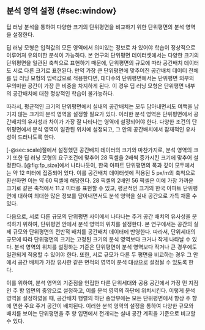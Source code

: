 ## 분석 영역 설정 {#sec:window}

딥 러닝 분석을 통하여
다양한 크기의 단위평면을 비교하기 위한
단위평면의 분석 영역을 설정한다.

딥 러닝 모형은
입력값의 모든 영역에서 의미있는 정보로 차 있어야
학습이 정상적으로 이루어져 유의미한 분석이 가능하다.
본 연구의
단위평면 데이터셋에서는
다양한 크기의 단위평면을 일관된 축척으로 표현하기 때문에,
단위평면의 규모에 따라 공간배치 데이터도 서로 다른 크기로 표현된다.
만약
가장 큰 단위평면에 맞추어진 공간배치 데이터 전체를
딥 러닝 모형의 입력값으로 적용한다면,
대다수의 단위평면에서는
단위평면 외부의 무의미한 공간이 가장 큰 비중을 차지하게 된다.
이 경우 딥 러닝 모형은
단위평면 내부의 공간배치에 대한 정상적인 학습이 불가능하다.

따라서,
평균적인 크기의 단위평면에서
실내의 공간배치는 모두 담아내면서도
여백을 남기지 않는 크기의
분석 영역을 설정할 필요가 있다.
이러한 분석 영역은
단위평면에서
공간배치의 유사성과 차이가 가장 잘 나타나는 영역에
설정되어야 한다.
다양한 조건의 단위평면에서
분석 영역이 일관된 위치에 설정되고,
그 안의 공간배치에서 잠재적인 유사성이 드러나도록 한다.

[-@sec:scale]절에서 설정했던
공간배치 데이터의 크기와 마찬가지로,
분석 영역의 크기 또한
딥 러닝 모형의 요구조건에 맞추어
28 픽셀을 2배씩 증가시킨 크기에 맞추어 설정한다.
[@fig:fp_size]에서 나타나듯이,
한국 아파트 단위평면의 폭과 깊이 모두에서는
약 12 미터에 집중되어 있다.
이를
공간배치 데이터셋에 적용된
5 px/m의 축척으로 환산하면
이는 약 60 픽셀에 해당한다.
28 픽셀의 2배인 56 픽셀은
이에 가장 가까운 크기로
같은 축척에서 11.2 미터를 표현할 수 있고,
평균적인 크기의 한국 아파트 단위평면에 대하여
최대한 많은 정보를 담아내면서도
분석 영역을 실내 공간으로 가득 채울 수 있다.

다음으로,
서로 다른 규모의 단위평면 사이에서 나타나는
주거 공간 배치의 유사성을 분석하기 위하여,
단위평면 안에서 분석 영역의 위치를 설정한다.
본 연구에서는 공간의 실제 규모와 단위평면의 전반적 배치를
공간배치 데이터에 반영한다.
따라서,
단위세대의 규모에 따라 단위평면의 크기는
고정된 크기의 분석 영역보다 크거나 작게 나타날 수 있다.
분석 영역의 위치를 설정하는 기준은 단위평면이 분석 영역보다 작거나 큰 경우에도
일관되게 적용할 수 있어야 한다.
또한,
서로 규모가 다른 두 평면을 비교하는 경우
그 안에서 공간 배치가 가장 유사한 같은 면적의 영역이
분석 대상으로 설정될 수 있도록 한다.

이를 위하여,
분석 영역의 기준점을
인접한 다른 단위세대와 공용 공간에서 가장 먼 지점인
주 향 입면의 중앙으로 설정하고,
이를 분석 영역의 하단에 위치시킨다.
이렇게 분석 영역을 설정하였을 때,
공간배치 행렬의 하단 중앙부에는
모든 단위평면에서 항상
주 향에 면한 주요 주거 공간이 배치된다.
이러한 분석 영역의 설정을 통하여
다양한 규모와 배치를 보이는 단위평면을
주 향 입면에서 전개되는 실내 공간 계획을 기준으로 비교할 수 있다.
